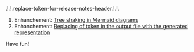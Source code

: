 .!.!.replace-token-for-release-notes-header.!.!.
1. Enhanchement: [Tree shaking in Mermaid diagrams](https://github.com/ebjornset/DryGen/issues/25)
2. Enhanchement: [Replacing of token in the output file with the generated representation](https://github.com/ebjornset/DryGen/issues/29)

Have fun!